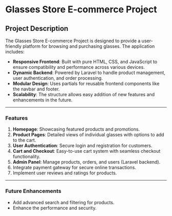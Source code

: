 # Glasses Store E-commerce Project

## Project Description

The Glasses Store E-commerce Project is designed to provide a user-friendly platform for browsing and purchasing glasses. The application includes:

- **Responsive Frontend**: Built with pure HTML, CSS, and JavaScript to ensure compatibility and performance across various devices.
- **Dynamic Backend**: Powered by Laravel to handle product management, user authentication, and order processing.
- **Modular Design**: Uses partials for reusable frontend components like the navbar and footer.
- **Scalability**: The structure allows easy addition of new features and enhancements in the future.

---

### Features

1. **Homepage**: Showcasing featured products and promotions.
2. **Product Pages**: Detailed views of individual glasses with options to add to the cart.
3. **User Authentication**: Secure login and registration for customers.
4. **Cart and Checkout**: Easy-to-use cart system with seamless checkout functionality.
5. **Admin Panel**: Manage products, orders, and users (Laravel backend).
7. Integrate payment gateway for secure online transactions.
8. Implement user reviews and ratings for products.

---

### Future Enhancements

- Add advanced search and filtering for products.
- Enhance the performance and security.

